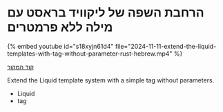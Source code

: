 # הרחבת השפה של ליקוויד בראסט עם מילה ללא פרמטרים

{% embed youtube id="s18xyjn61d4" file="2024-11-11-extend-the-liquid-templates-with-tag-without-parameter-rust-hebrew.mp4" %}


[קוד המקור](https://rust.code-maven.com/slides/rust/liquid-create-your-own-tag-without-parameters)


<div dir="ltr">

Extend the Liquid template system with a simple tag without parameters.

- Liquid
- tag
</div>
